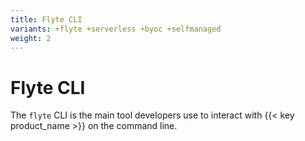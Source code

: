 ```yaml
---
title: Flyte CLI
variants: +flyte +serverless +byoc +selfmanaged
weight: 2
---
```


# Flyte CLI

The `flyte` CLI is the main tool developers use to interact with {{< key product_name >}} on the command line.

